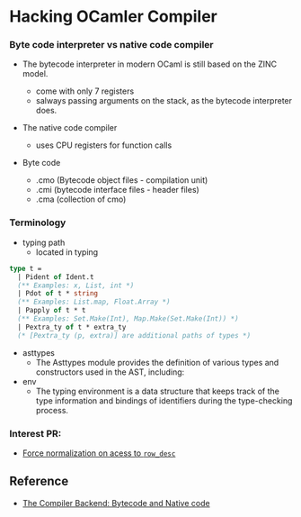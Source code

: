 # Hacking OCamler Compiler

### Byte code interpreter vs native code compiler
* The bytecode interpreter in modern OCaml is still based on the ZINC model.
  * come with only 7 registers
  * salways passing arguments on the stack, as the bytecode interpreter does.
* The native code compiler
  * uses CPU registers for function calls

* Byte code
  * .cmo (Bytecode object files - compilation unit)
  * .cmi (bytecode interface files - header files)
  * .cma (collection of cmo)

### Terminology
* typing path
  * located in typing
```ocaml
type t =
  | Pident of Ident.t
  (** Examples: x, List, int *)
  | Pdot of t * string
  (** Examples: List.map, Float.Array *)
  | Papply of t * t
  (** Examples: Set.Make(Int), Map.Make(Set.Make(Int)) *)
  | Pextra_ty of t * extra_ty
  (* [Pextra_ty (p, extra)] are additional paths of types *)
```
* asttypes
  * The Asttypes module provides the definition of various types and constructors used in the AST, including:
* env
  * The typing environment is a data structure that keeps track of the type information and bindings of identifiers during the type-checking process.

### Interest PR:
* [Force normalization on acess to `row_desc`](https://github.com/ocaml/ocaml/pull/10474)


## Reference
- [The Compiler Backend: Bytecode and Native code](https://dev.realworldocaml.org/compiler-backend.html)
